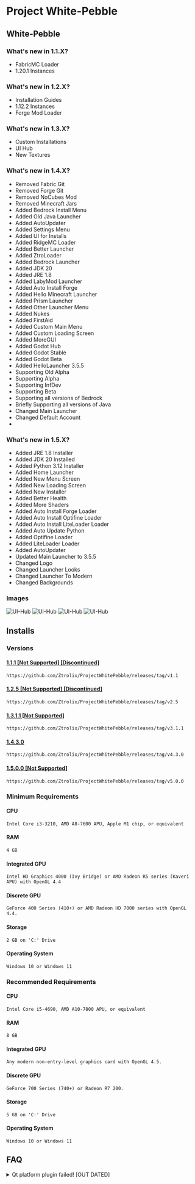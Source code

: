 # Project White-Pebble

## White-Pebble

### What's new in 1.1.X?

- FabricMC Loader
- 1.20.1 Instances

### What's new in 1.2.X?

- Installation Guides
- 1.12.2 Instances
- Forge Mod Loader

### What's new in 1.3.X?

- Custom Installations
- UI Hub
- New Textures

### What's new in 1.4.X?

- Removed Fabric Git
- Removed Forge Git
- Removed NoCubes Mod
- Removed Minecraft Jars
- Added Bedrock Install Menu
- Added Old Java Launcher
- Added AutoUpdater
- Added Settings Menu
- Added UI for Installs
- Added RidgeMC Loader
- Added Better Launcher
- Added ZtroLoader
- Added Bedrock Launcher
- Added JDK 20
- Added JRE 1.8
- Added LabyMod Launcher
- Added Auto Install Forge
- Added Hello Minecraft Launcher
- Added Prism Launcher
- Added Other Launcher Menu
- Added Nukes
- Added FirstAid
- Added Custom Main Menu
- Added Custom Loading Screen
- Added MoreGUI
- Added Godot Hub
- Added Godot Stable
- Added Godot Beta
- Added HelloLauncher 3.5.5
- Supporting Old Alpha 
- Supporting Alpha
- Supporting InfDev
- Supporting Beta
- Supporting all versions of Bedrock
- Briefly Supporting all versions of Java
- Changed Main Launcher
- Changed Default Account
- 
### What's new in 1.5.X?

- Added JRE 1.8 Installer
- Added JDK 20 Installed
- Added Python 3.12 Installer
- Added Home Launcher
- Added New Menu Screen
- Added New Loading Screen
- Added New Installer
- Added Better Health
- Added More Shaders
- Added Auto Install Forge Loader
- Added Auto Install Optifine Loader
- Added Auto Install LiteLoader Loader
- Added Auto Update Python
- Added Optifine Loader
- Added LiteLoader Loader
- Added AutoUpdater
- Updated Main Launcher to 3.5.5
- Changed Logo
- Changed Launcher Looks
- Changed Launcher To Modern
- Changed Backgrounds

### Images

![UI-Hub](https://github.com/Ztrolix/ProjectWhitePebble/blob/main/ui-hub.png?raw=true)
![UI-Hub](https://github.com/Ztrolix/ProjectWhitePebble/blob/main/java.png?raw=true)
![UI-Hub](https://github.com/Ztrolix/ProjectWhitePebble/blob/main/old-java.png?raw=true)
![UI-Hub](https://github.com/Ztrolix/ProjectWhitePebble/blob/main/bedrock.png?raw=true)

## Installs

### Versions
#### [1.1.1 [Not Supported] [Discontinued]](https://github.com/Ztrolix/ProjectWhitePebble/releases/tag/v1.1)
    https://github.com/Ztrolix/ProjectWhitePebble/releases/tag/v1.1
#### [1.2.5 [Not Supported] [Discontinued]](https://github.com/Ztrolix/ProjectWhitePebble/releases/tag/v2.5)
    https://github.com/Ztrolix/ProjectWhitePebble/releases/tag/v2.5
#### [1.3.1.1 [Not Supported]](https://github.com/Ztrolix/ProjectWhitePebble/releases/tag/v3.1.1)
    https://github.com/Ztrolix/ProjectWhitePebble/releases/tag/v3.1.1
#### [1.4.3.0](https://github.com/Ztrolix/ProjectWhitePebble/releases/tag/v4.3.0)
    https://github.com/Ztrolix/ProjectWhitePebble/releases/tag/v4.3.0
#### [1.5.0.0 [Not Supported]](https://github.com/Ztrolix/ProjectWhitePebble/releases/tag/v4.4.Preview1)
    https://github.com/Ztrolix/ProjectWhitePebble/releases/tag/v5.0.0

### Minimum Requirements	

#### CPU
    Intel Core i3-3210, AMD A8-7600 APU, Apple M1 chip, or equivalent
#### RAM
    4 GB
#### Integrated GPU
    Intel HD Graphics 4000 (Ivy Bridge) or AMD Radeon R5 series (Kaveri APU) with OpenGL 4.4
#### Discrete GPU   
    GeForce 400 Series (410+) or AMD Radeon HD 7000 series with OpenGL 4.4.
#### Storage
    2 GB on 'C:' Drive
#### Operating System
    Windows 10 or Windows 11

### Recommended Requirements	

#### CPU
    Intel Core i5-4690, AMD A10-7800 APU, or equivalent
#### RAM
    8 GB
#### Integrated GPU
    Any modern non-entry-level graphics card with OpenGL 4.5.
#### Discrete GPU   
    GeForce 700 Series (740+) or Radeon R7 200.
#### Storage
    5 GB on 'C:' Drive
#### Operating System
    Windows 10 or Windows 11

## FAQ

<details>
<summary>Qt platform plugin failed! [OUT DATED]</summary>

##### Output
This application failed to start because it could not find or load the Qt platform plugin "windows"

Reinstalling the application may fix this problem.

![Photo](https://github.com/Ztrolix/ProjectWhitePebble/blob/main/qtfailed.png?raw=true)

#### How to fix

##### Way 1
1. Uninstall Project White-Pebble
2. Reinstall Project White-Pebble

> if all of these options fail for you wou will have to go to "Other Launchers" in the hub.

</details>
